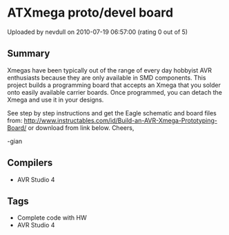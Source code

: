 # ATXmega proto/devel board

Uploaded by nevdull on 2010-07-19 06:57:00 (rating 0 out of 5)

## Summary

Xmegas have been typically out of the range of every day hobbyist AVR enthusiasts because they are only available in SMD components. This project builds a programming board that accepts an Xmega that you solder onto easily available carrier boards. Once programmed, you can detach the Xmega and use it in your designs.



See step by step instructions and get the Eagle schematic and board files from: <http://www.instructables.com/id/Build-an-AVR-Xmega-Prototyping-Board/> or download from link below.
Cheers,  

-gian

## Compilers

- AVR Studio 4

## Tags

- Complete code with HW
- AVR Studio 4
